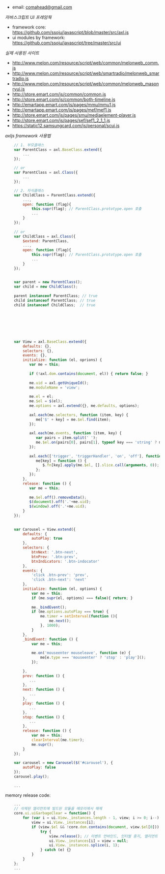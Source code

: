 
- email: comahead@gmail.com

*자바스크립트 UI 프레임웍*

- framework core: https://github.com/ssoju/javascript/blob/master/src/axl.js
- ui modules by framework: https://github.com/ssoju/javascript/tree/master/src/ui

*실제 사용된 사이트*
- http://www.melon.com/resource/script/web/common/melonweb_comm.js
- http://www.melon.com/resource/script/web/smartradio/melonweb_smartradio.js
- http://www.melon.com/resource/script/web/common/melonweb_masonryui.js
- http://store.emart.com/js/common/common.js
- http://store.emart.com/js/common/both-timeline.js
- http://emartapp.emart.com/js/pages/mmu/mmu1.js
- http://emartapp.emart.com/js/pages/mef/mef1.js
- http://store.emart.com/js/pages/smu/mediaelement-player.js
- http://store.emart.com/js/pages/sef/sef1_2_1_1.js
- https://static12.samsungcard.com/js/personal/scui.js

*axljs framework 사용법*

```javascript
    // 1. 부모클래스
    var ParentClass = axl.BaseClass.extend({
        ...
    });
    
    // or
    var ParentClass = axl.Class({
        ...
    });

    // 2. 자식클래스
    var ChildClass = ParentClass.extend({
        ...,
        open: function (flag){
            this.supr(flag); // ParentClass.prototype.open 호출
            ...
        }
    });
    
    // or
    var ChildClass = axl.Class({
        $extend: ParentClass,
        ...,
        open: function (flag){
            this.supr(flag); // ParentClass.prototype.open 호출
            ...
        }
    });    
    
    
    var parent = new ParentClass();
    var child = new ChildClass();
    
    parent instanceof ParentClass; // true
    child instanceof ParentClass; // true
    child instanceof ChildClass;  // true
    
    
    
    
    
    
    
    var View = axl.BaseClass.extend({
        defaults: {},
        selectors: {},
        events: {},
        initialize: function (el, oprions) {
           var me = this;
           
           if (!axl.dom.contains(document, el)) { return false; }
           
           me.uid = axl.getUniqueId();
           me.moduleName = 'view';
           
           me.el = el;
           me.$el = $(el);
           me.options = axl.extend({}, me.defaults, options);
           
           axl.each(me.selectors, function (item, key) {
              me['$' + key] = me.$el.find(item);    
           });
           
           axl.each(me.events, function (item, key) {
              var pairs = item.split(' ');
              me.$el.on(pairs[0], pairs[1], typeof key === 'string' ? me[key] : key);
           });
           
           axl.each(['trigger', 'triggerHandler', 'on', 'off'], function (item, key) {
              me[key] = function () {
                 $.fn[key].apply(me.$el, [].slice.call(arguments, 0));
              };
           });
        },
        release: function () {
           var me = this;
           
           me.$el.off().removeData();
           $(document).off('.'+me.uid);
           $(window).off('.'+me.uid);
        }
    });
    
    
    var Carousel = View.extend({
        defaults: {
            autoPlay: true
        },
        selectors: {
            btnNext: '.btn-next',
            btnPrev: '.btn-prev',
            btnIndicators: '.btn-indocator'
        },
        events: {
            'click .btn-prev': 'prev',
            'click .btn-next': 'next'
        },
        initialize: function (el, options) {
            var me = this;
            if (me.supr(el, options) === false){ return; }
            
            me._bindEvent();
            if (me.options.autoPlay === true) {
                me.timer = setInterval(function (){
                    me.next();
                }, 1000);
            }
        },
        _bindEvent: function () {
            var me = this;
            
            me.on('mouseenter mouseleave', function (e) {
                me[e.type === 'mouseenter' ? 'stop' : 'play']();
            });
            
        },
        prev: function () {
           ...
        },
        next: function () {
           ...
        },
        play: function () {
           ...
        },
        stop: function () {
           ...
        },
        release: function () {
            var me = this;
            clearInterval(me.timer);
            me.supr();
        }
    });
    
    var carousel = new Carousel($('#carousel'), {
        autoPlay: false
    });
    carousel.play();
    
    ...
```

memory release code: 
```javascript
    ...
    // 삭제된 엘리먼트에 빌드된 모듈을 메모리에서 해제
    core.ui.uiGarbageClear = function() {
        for (var i = ui.View._instances.length - 1, view; i >= 0; i--) {
            view = ui.View._instances[i];
            if (view.$el && !core.dom.contains(document, view.$el[0])) { // DOM에서 삭제여부 체크
                try {
                    view.release(); // 이벤트 언바인드, 인터벌 중지, 엘리먼트 참조 null 처리 등등 
                    ui.View._instances[i] = view = null;
                    ui.View._instances.splice(i, 1);
                } catch (e) {}
            }
        }
    };
    ...
```

